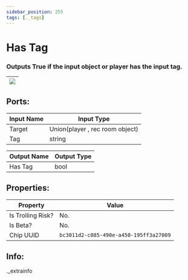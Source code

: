 ```yaml
---
sidebar_position: 255
tags: [._tags]
---
```


# Has Tag


### Outputs True if the input object or player has the input tag.

| ![](https://images-ext-2.discordapp.net/external/MPmIaQzlEPmgGWlgi-WxBBXt0Bjv_zWPkg1y1f_sy3s/https/www.recroomcircuits.com/image/circuit/absolute-value?width=206&height=108) |
|-----|

## Ports:

| Input Name | Input Type |
|-----------|-----------|
| Target | Union(player , rec room object) |
| Tag | string |

| Output Name | Output Type |
|-----------|-----------|
| Has Tag | bool |

## Properties:

| Property  | Value |
|-------------------|-----------|
| Is Trolling Risk? | No. |
| Is Beta? | No. |
| Chip UUID | `bc3011d2-c085-490e-a450-195ff3a27009` |

## Info:
._extrainfo